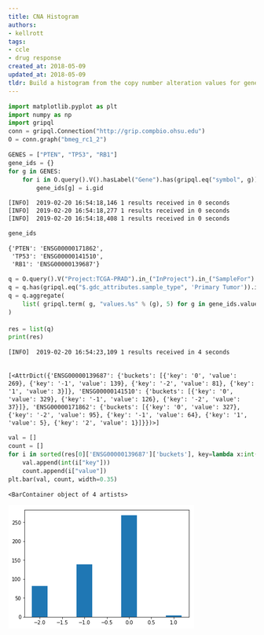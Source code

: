 ```yaml
---
title: CNA Histogram
authors:
- kellrott
tags:
- ccle
- drug response
created_at: 2018-05-09
updated_at: 2018-05-09
tldr: Build a histogram from the copy number alteration values for genes in a TCGA cohort
---
```


```python
import matplotlib.pyplot as plt
import numpy as np
import gripql
conn = gripql.Connection("http://grip.compbio.ohsu.edu")
O = conn.graph("bmeg_rc1_2")
```


```python
GENES = ["PTEN", "TP53", "RB1"]
gene_ids = {}
for g in GENES:
    for i in O.query().V().hasLabel("Gene").has(gripql.eq("symbol", g)):
        gene_ids[g] = i.gid
```

    [INFO]	2019-02-20 16:54:18,146	1 results received in 0 seconds
    [INFO]	2019-02-20 16:54:18,277	1 results received in 0 seconds
    [INFO]	2019-02-20 16:54:18,408	1 results received in 0 seconds



```python
gene_ids
```




    {'PTEN': 'ENSG00000171862',
     'TP53': 'ENSG00000141510',
     'RB1': 'ENSG00000139687'}




```python
q = O.query().V("Project:TCGA-PRAD").in_("InProject").in_("SampleFor").in_("AliquotFor")
q = q.has(gripql.eq("$.gdc_attributes.sample_type", 'Primary Tumor')).in_("CopyNumberAlterationOf")
q = q.aggregate(
    list( gripql.term( g, "values.%s" % (g), 5) for g in gene_ids.values() )
)

res = list(q)
print(res)
```

    [INFO]	2019-02-20 16:54:23,109	1 results received in 4 seconds


    [<AttrDict({'ENSG00000139687': {'buckets': [{'key': '0', 'value': 269}, {'key': '-1', 'value': 139}, {'key': '-2', 'value': 81}, {'key': '1', 'value': 3}]}, 'ENSG00000141510': {'buckets': [{'key': '0', 'value': 329}, {'key': '-1', 'value': 126}, {'key': '-2', 'value': 37}]}, 'ENSG00000171862': {'buckets': [{'key': '0', 'value': 327}, {'key': '-2', 'value': 95}, {'key': '-1', 'value': 64}, {'key': '1', 'value': 5}, {'key': '2', 'value': 1}]}})>]



```python
val = []
count = []
for i in sorted(res[0]['ENSG00000139687']['buckets'], key=lambda x:int(x["key"])):
    val.append(int(i["key"]))
    count.append(i["value"])
plt.bar(val, count, width=0.35)
```




    <BarContainer object of 4 artists>




![png](CNA_Histogram_files/CNA_Histogram_5_1.png)



```python

```
